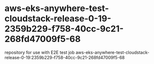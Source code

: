 # aws-eks-anywhere-test-cloudstack-release-0-19-2359b229-f758-40cc-9c21-268fd47009f5-68
repository for use with E2E test job aws-eks-anywhere-test-cloudstack-release-0-19:2359b229-f758-40cc-9c21-268fd47009f5-68
